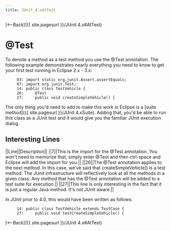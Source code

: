 ```yaml
---
title: JUnit_4.xAtTest
---
```

[<--Back]({{ site.pagesurl }}/JUnit 4.x#AtTest)
# @Test
To denote a method as a test method you use the @Test annotation. The following example demonstrates nearly everything you need to know to get your first test running in Eclipse 2.x - 3.x:
```
     03: import static org.junit.Assert.assertEquals;
     07: import org.junit.Test;
     14: public class TestVehicle {
     26:     @Test
     27:     public void createSimpleVehicle() {
```
The only thing you'd need to add to make this work in Eclipse is a [suite method]({{ site.pagesurl }}/JUnit 4.xSuite). Adding that, you'd be able to run this class as a JUnit test and it would give you the familiar JUnit execution dialog.

## Interesting Lines
||Line||Description||
||7||This is the import for the @Test annotation. You won't need to memorize that, simply enter @Test and then ctrl-space and Eclipse will add the import for you.||
||26||The @Test annotation applies to the next method. In this case, we've said that createSimpleVehicle() is a test method. The JUnit infrastructure will reflectively look at all the methods in a given class. Any method that has the @Test annotation will be added to a test suite for execution.||
||27||This line is only interesting in the fact that it is just a regular Java method. It's not JUnit aware.||

In JUnit prior to 4.0, this would have been written as follows:
```
     14: public class TestVehicle extends TestCase {
     27:     public void testCreateSimpleVehicle() {
```

[<--Back]({{ site.pagesurl }}/JUnit 4.x#AtTest)